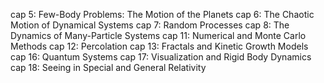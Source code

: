cap 5: Few-Body Problems: The Motion of the Planets
cap 6: The Chaotic Motion of Dynamical Systems
cap 7: Random Processes
cap 8: The Dynamics of Many-Particle Systems
cap 11: Numerical and Monte Carlo Methods
cap 12: Percolation
cap 13: Fractals and Kinetic Growth Models
cap 16: Quantum Systems
cap 17: Visualization and Rigid Body Dynamics
cap 18: Seeing in Special and General Relativity
